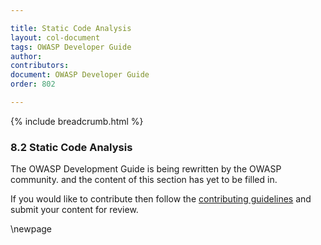 ```yaml
---

title: Static Code Analysis
layout: col-document
tags: OWASP Developer Guide
author:
contributors:
document: OWASP Developer Guide
order: 802

---
```


{% include breadcrumb.html %}

### 8.2 Static Code Analysis

The OWASP Development Guide is being rewritten by the OWASP community.
and the content of this section has yet to be filled in.

If you would like to contribute then follow the
[contributing guidelines](https://github.com/OWASP/www-project-developer-guide/blob/main/CONTRIBUTING.md)
and submit your content for review.

\newpage
